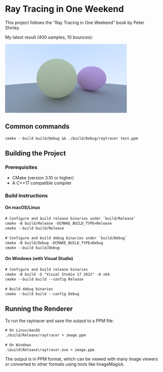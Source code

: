# Ray Tracing in One Weekend

This project follows the "Ray Tracing in One Weekend" book by Peter Shirley.

My latest result (400 samples, 10 bounces):

![Simple Diffuse Render](./images/diffuse_lambertian_400_samples_10_bounces.jpeg)

## Common commands

```
cmake --build build/Debug && ./build/Debug/raytracer test.ppm
```

## Building the Project

### Prerequisites

- CMake (version 3.10 or higher)
- A C++17 compatible compiler

### Build Instructions

#### On macOS/Linux

```shell
# Configure and build release binaries under `build/Release`
cmake -B build/Release -DCMAKE_BUILD_TYPE=Release
cmake --build build/Release

# Configure and build debug binaries under `build/Debug`
cmake -B build/Debug -DCMAKE_BUILD_TYPE=Debug
cmake --build build/Debug
```

#### On Windows (with Visual Studio)

```shell
# Configure and build release binaries
cmake -B build -G "Visual Studio 17 2022" -A x64
cmake --build build --config Release

# Build debug binaries
cmake --build build --config Debug
```

## Running the Renderer

To run the raytracer and save the output to a PPM file:

```shell
# On Linux/macOS
./build/Release/raytracer > image.ppm

# On Windows
.\build\Release\raytracer.exe > image.ppm
```

The output is in PPM format, which can be viewed with many image viewers or converted to other formats using tools like ImageMagick.
